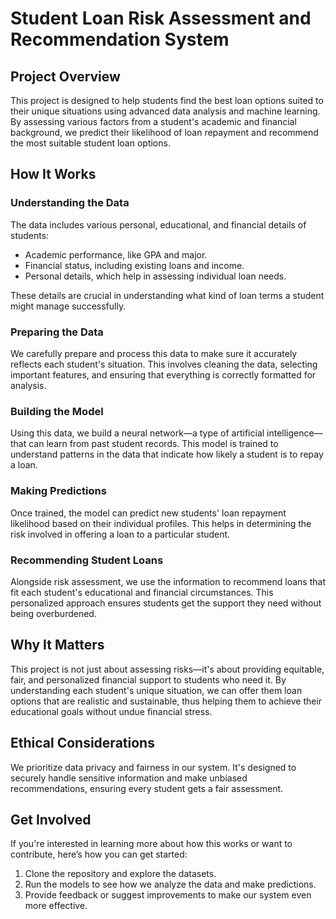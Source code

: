 # Student Loan Risk Assessment and Recommendation System

## Project Overview
This project is designed to help students find the best loan options suited to their unique situations using advanced data analysis and machine learning. By assessing various factors from a student's academic and financial background, we predict their likelihood of loan repayment and recommend the most suitable student loan options.

## How It Works
### Understanding the Data
The data includes various personal, educational, and financial details of students:
- Academic performance, like GPA and major.
- Financial status, including existing loans and income.
- Personal details, which help in assessing individual loan needs.

These details are crucial in understanding what kind of loan terms a student might manage successfully.

### Preparing the Data
We carefully prepare and process this data to make sure it accurately reflects each student's situation. This involves cleaning the data, selecting important features, and ensuring that everything is correctly formatted for analysis.

### Building the Model
Using this data, we build a neural network—a type of artificial intelligence—that can learn from past student records. This model is trained to understand patterns in the data that indicate how likely a student is to repay a loan.

### Making Predictions
Once trained, the model can predict new students' loan repayment likelihood based on their individual profiles. This helps in determining the risk involved in offering a loan to a particular student.

### Recommending Student Loans
Alongside risk assessment, we use the information to recommend loans that fit each student's educational and financial circumstances. This personalized approach ensures students get the support they need without being overburdened.

## Why It Matters
This project is not just about assessing risks—it's about providing equitable, fair, and personalized financial support to students who need it. By understanding each student's unique situation, we can offer them loan options that are realistic and sustainable, thus helping them to achieve their educational goals without undue financial stress.

## Ethical Considerations
We prioritize data privacy and fairness in our system. It's designed to securely handle sensitive information and make unbiased recommendations, ensuring every student gets a fair assessment.

## Get Involved
If you're interested in learning more about how this works or want to contribute, here’s how you can get started:
1. Clone the repository and explore the datasets.
2. Run the models to see how we analyze the data and make predictions.
3. Provide feedback or suggest improvements to make our system even more effective.

